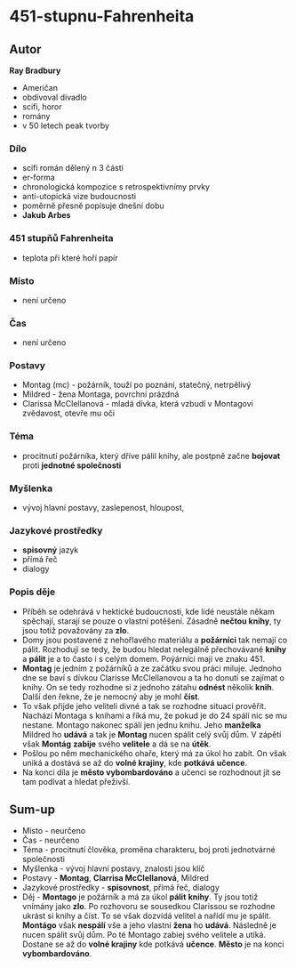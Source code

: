 # 451-stupnu-Fahrenheita

## Autor
**Ray Bradbury**
- Američan
- obdivoval divadlo
- scifi, horor
- romány
- v 50 letech peak tvorby
### Dílo
- scifi román dělený n 3 části
- er-forma
- chronologická kompozice s retrospektivnímy prvky
- anti-utopická vize budoucnosti
- poměrně přesně popisuje dnešní dobu
- **Jakub Arbes**

### 451 stupňů Fahrenheita
- teplota při které hoří papír
### Místo
- není určeno
### Čas
- není určeno
### Postavy
- Montag (mc) - požárník, touží po poznání, statečný, netrpělivý
- Mildred - žena Montaga, povrchní prázdná
- Clarissa McClellanová - mladá dívka, která vzbudí v Montagovi zvědavost, otevře mu oči

### Téma
- procitnutí požárníka, který dříve pálil knihy, ale postpně začne **bojovat** proti **jednotné společnosti** 
### Myšlenka
- vývoj hlavní postavy, zaslepenost, hloupost,
### Jazykové prostředky
- **spisovný** jazyk 
- přímá řeč
- dialogy
### Popis děje
- Příběh se odehrává v hektické budoucnosti, kde lidé neustále někam spěchají, starají se pouze o vlastní potěšení. Zásadně **nečtou knihy**, ty jsou totiž považovány za **zlo**.
- Domy jsou postavené z nehořlavého materiálu a **požárníci** tak nemají co pálit. Rozhodují se tedy, že budou hledat nelegálně přechovávané **knihy** a **pálit** je a to často i s celým domem. Poýárníci mají ve znaku 451.
- **Montag** je jedním z požárníků a ze začátku svou práci miluje. Jednoho dne se baví s dívkou Clarisse McClellanovou a ta ho donutí se zajímat o knihy. On se tedy rozhodne si z jednoho zátahu **odnést** několik **knih**. Další den řekne, že je nemocný aby je mohl **číst**.
- To však přijde jeho veliteli divné a tak se rozhodne situaci prověřit. Nachází Montaga s knihami a říká mu, že pokud je do 24 spálí nic se mu nestane. Montago nakonec spálí jen jednu knihu. Jeho **manželka** Mildred ho **udává** a tak je **Montag** nucen spálit celý svůj dům. V zápětí však **Montág** **zabije** svého **velitele** a dá se na **útěk**.
- Pošlou po něm mechanického ohaře, který má za úkol ho zabít. On však uniká a dostává se až do **volné krajiny**, kde **potkává** **učence**.
- Na konci díla je **město vybombardováno** a učenci se rozhodnout jít se tam podívat a hledat přeživší.
## Sum-up
- Místo - neurčeno
- Čas - neurčeno
- Téma - procitnutí člověka, proměna charakteru, boj proti jednotvárné společnosti
- Myšlenka - vývoj hlavní postavy, znalosti jsou klíč
- Postavy - **Montag**, **Clarrisa McClellanová**, Mildred
- Jazykové prostředky - **spisovnost**, přímá řeč, dialogy
- Děj - **Montago** je požárník a má za úkol **pálit** **knihy**. Ty jsou totiž vnímány jako **zlo**. Po rozhovoru se sousedkou Clarissou se rozhodne ukrást si knihy a číst. To se však dozvídá velitel a nařídí mu je spálit. **Montágo** však **nespálí** vše a jeho vlastní **žena** ho **udává**. Následně je nucen spálit svůj dům. Po té Montago zabiej svého velitele a utíká. Dostane se až do **volné krajiny** kde potkává **učence**. **Město** je na konci **vybombardováno**.